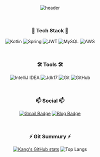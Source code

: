 <div align="center">
  
![header](https://capsule-render.vercel.app/api?type=rounded&color=timeGradient&text=Hello%20Stranger%20👋&animation=twinkling&fontSize=40&fontAlignY=50&fontAlign=50&height=180)

</div>

</br>
<h3 align="center"> 🌱 Tech Stack 🌱 </h3>
<div align="center">

![Kotlin](https://img.shields.io/badge/kotlin-%237F52FF.svg?style=for-the-badge&logo=kotlin&logoColor=white)
![Spring](https://img.shields.io/badge/spring-%236DB33F.svg?style=for-the-badge&logo=spring&logoColor=white)
![JWT](https://img.shields.io/badge/JWT-black?style=for-the-badge&logo=JSON%20web%20tokens)
![MySQL](https://img.shields.io/badge/mysql-4479A1.svg?style=for-the-badge&logo=mysql&logoColor=white)
![AWS](https://img.shields.io/badge/AWS-%23FF9900.svg?style=for-the-badge&logo=amazon-aws&logoColor=white)

</div>

</br>
<h3 align="center"> 🛠 Tools 🛠 </h3>
<div align="center">
  
![IntelliJ IDEA](https://img.shields.io/badge/IntelliJIDEA-000000.svg?style=for-the-badge&logo=intellij-idea&logoColor=white)
![Jdk17](https://img.shields.io/badge/jdk17-%23ED8B00.svg?style=for-the-badge&logo=openjdk&logoColor=white"/)
![Git](https://img.shields.io/badge/git-%23F05033.svg?style=for-the-badge&logo=git&logoColor=white)
![GitHub](https://img.shields.io/badge/github-%23121011.svg?style=for-the-badge&logo=github&logoColor=white)

</div>

</br>
<h3 align="center">📫 Social 📫</h3>
<div align="center">
  
[![Gmail Badge](https://img.shields.io/badge/Gmail-d14836?style=flat-square&logo=Gmail&logoColor=white&link=mailto:xodhks6740@gmail.com)](mailto:xodhks6740@gmail.com)
[![Blog Badge](http://img.shields.io/badge/-Blog-brightgreen?style=flat-square&logo=FF5722&link=https://blog.naver.com/kangbaekho10s)](https://blog.naver.com/kangbaekho10s)

</div>

</br>
<h3 align="center"> ⚡ Git Summury ⚡ </h3>
<div align="center">
  
[![Kang's GitHub stats](https://github-readme-stats.vercel.app/api?username=KangBaekho10&count_private=true&include_all_commits=true&show_icons=true&theme=blue)](https://github.com/KangBaekho10/github-readme-stats) 
![Top Langs](https://github-readme-stats.vercel.app/api/top-langs/?username=KangBaekho10&layout=compact)

</div>

<!--
**KangBaekho10/KangBaekho10** is a ✨ _special_ ✨ repository because its `README.md` (this file) appears on your GitHub profile.

Here are some ideas to get you started:

- 🔭 I’m currently working on ...
- 🌱 I’m currently learning ...
- 👯 I’m looking to collaborate on ...
- 🤔 I’m looking for help with ...
- 💬 Ask me about ...
- 📫 How to reach me: ...
- 😄 Pronouns: ...
- ⚡ Fun fact: ...
-->
